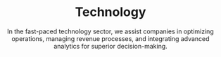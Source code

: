---
layout: industry
title: Technology
subtitle: "In the fast-paced technology sector, we assist companies in optimizing operations, managing revenue processes, and integrating advanced analytics for superior decision-making."
intro: "SLKone catalyzes growth and innovation in the technology industry. We collaborate with tech companies to refine operations, optimize revenue streams, revitalize finance functions, and embed analytics into core processes, ensuring our clients stay ahead in a competitive landscape."
landscape-title: "The Technology Landscape"
landscape-intro: "The technology sector is characterized by:"
landscape:
  - "Rapid innovation cycles and shortened product lifespans"
  - "Escalating competition from both incumbents and disruptive startups"
  - "Shifting business models towards subscription and service-based offerings"
  - "Increasing regulatory scrutiny and data privacy concerns"
  - "Talent acquisition and retention challenges in a competitive market"
landscape-conclusion: "These dynamics require agility and strategic foresight to navigate successfully."
approach-title: "Our Approach"
approach-intro: "SLKone adopts a holistic view of technology companies, addressing challenges across product development, go-to-market strategies, and operational efficiency. Our methodology integrates:"
approach:
  - "Agile Transformation: Fostering nimble product development and organizational structures"
  - "Data-Driven Decision Making: Leveraging analytics to inform strategic choices"
  - "Scalable Operations Design: Building infrastructure to support hypergrowth"
  - "Customer-Centric Innovation: Aligning product development with market needs"
  - "Financial Optimization: Enhancing profitability and investor value"
why_choose:
  - "Tech Industry Expertise: In-depth knowledge of technology business models and market dynamics."
  - "Agile Transformation: Implementing nimble structures and processes for rapid innovation."
  - "Data-Driven Strategies: Leveraging analytics to guide strategic and operational decisions."
  - "Scalable Solutions: Designing infrastructure to support rapid growth and scalability."
  - "Customer-Centric Approach: Aligning product development with evolving market needs."
  - "Financial Optimization: Enhancing profitability and investor value through strategic financial management."
  - "Proven Track Record: Successful partnerships with tech companies to drive growth and efficiency."
  - "Collaborative Partnership: Working closely with your team to ensure tailored and effective solutions."
cta: "Ready to accelerate your technology company's growth? Contact SLKone today to discover how our specialized services can enhance your operations and drive sustainable innovation."
---